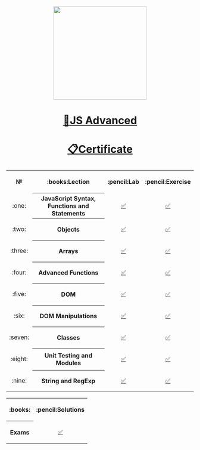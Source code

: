 # <a href="https://softuni.bg"><p align="center">
 <p align="center"><img src="http://spaceappschallengebulgaria.eu/sites/default/files/softuni.png" width = 250 /></p><p></a>
 
 # <a href="https://softuni.bg/trainings/2609/js-advanced-january-2020"><p align="center">:book:JS Advanced<p></a>

# <a href="https://softuni.bg/certificates/details/80525/8bead0a3"><p align="center"> :clipboard:Certificate<p></a>

<table>
<tr>
  <th>
   <p align="center">
    №
  </th>
  <th>
   <p align="center">
    :books:Lection
  </th>
  <th>
   <p align="center">
    :pencil:Lab
  </th>
  <th>
   <p align="center">
   :pencil:Exercise
  </th>
</tr>
  
<tr>
  <td>
   <p align="center">
    :one:
  </td>
  <th>
    JavaScript Syntax, Functions and Statements
  </th>
  <td>
   <p align="center">
       <a 
         href="https://github.com/ErayErol/JS-Advanced/tree/master/JS%20Advanced%20-%202019.09.16/01.%20JavaScript%20Syntax%2C%20Functions%20and%20Statements/LAB">✅
         </a>
  </td>
  <td> 
   <p align="center">
         <a 
         href="https://github.com/ErayErol/JS-Advanced/tree/master/JS%20Advanced%20-%202019.09.16/01.%20JavaScript%20Syntax%2C%20Functions%20and%20Statements/Exercises">✅
         </a>
  </td>
</tr>
    
<tr>
  <td>
   <p align="center">
    :two:
  </td>
  <th>
    Objects
  </th>
  <td>
   <p align="center">
      <a 
         href="https://github.com/ErayErol/JS-Advanced/tree/master/JS%20Advanced%20-%202019.09.16/02.%20Objects/LAB">✅
   </a>
  </td>
  <td> 
   <p align="center">
         <a 
         href="https://github.com/ErayErol/JS-Advanced/tree/master/JS%20Advanced%20-%202019.09.16/02.%20Objects/Exercises">✅
   </a>
  </td>
</tr>

<tr>
  <td>
   <p align="center">
    :three:
  </td>
  <th>
    Arrays
  </th>
  <td>
   <p align="center">
      <a 
         href="https://github.com/ErayErol/JS-Advanced/tree/master/JS%20Advanced%20-%202019.09.16/03.%20Arrays/LAB">✅
   </a>
  </td>
  <td> 
   <p align="center">
         <a 
         href="https://github.com/ErayErol/JS-Advanced/tree/master/JS%20Advanced%20-%202019.09.16/03.%20Arrays/Exercises">✅
   </a>
  </td>
</tr>

<tr>
  <td>
   <p align="center">
    :four:
  </td>
  <th>
    Advanced Functions
  </th>
  <td>
   <p align="center">
      <a 
         href="https://github.com/ErayErol/JS-Advanced/tree/master/JS%20Advanced%20-%202019.09.16/04.%20Advanced%20Functions/LAB">✅
   </a>
  </td>
  <td> 
   <p align="center">
         <a 
         href="https://github.com/ErayErol/JS-Advanced/tree/master/JS%20Advanced%20-%202019.09.16/04.%20Advanced%20Functions/Exercises">✅
   </a>
  </td>
</tr>

<tr>
  <td>
   <p align="center">
    :five:
  </td>
  <th>
    DOM
  </th>
  <td>
   <p align="center">
      <a 
         href="https://github.com/ErayErol/JS-Advanced/tree/master/JS%20Advanced%20-%202019.09.16/05.%20DOM/LAB">✅
   </a>
  </td>
  <td> 
   <p align="center">
         <a 
         href="https://github.com/ErayErol/JS-Advanced/tree/master/JS%20Advanced%20-%202019.09.16/05.%20DOM/Exercises">✅
   </a>
  </td>
</tr>

<tr>
  <td>
   <p align="center">
    :six:
  </td>
  <th>
    DOM Manipulations
  </th>
  <td>
   <p align="center">
      <a 
         href="https://github.com/ErayErol/JS-Advanced/tree/master/JS%20Advanced%20-%202019.09.16/06.%20DOM%20Manipulations/LAB">✅
   </a>
  </td>
  <td> 
   <p align="center">
         <a 
         href="https://github.com/ErayErol/JS-Advanced/tree/master/JS%20Advanced%20-%202019.09.16/06.%20DOM%20Manipulations/Exercises">✅
   </a>
  </td>
</tr>

<tr>
  <td>
   <p align="center">
    :seven:
  </td>
  <th>
    Classes
  </th>
  <td>
   <p align="center">
      <a 
         href="https://github.com/ErayErol/JS-Advanced/tree/master/JS%20Advanced%20-%202019.09.16/07.%20Classes/LAB">✅
   </a>
  </td>
  <td> 
   <p align="center">
         <a 
         href="https://github.com/ErayErol/JS-Advanced/tree/master/JS%20Advanced%20-%202019.09.16/07.%20Classes/Exercises">✅
   </a>
  </td>
</tr>

<tr>
  <td>
   <p align="center">
    :eight:
  </td>
  <th>
    Unit Testing and Modules
  </th>
  <td>
   <p align="center">
      <a 
         href="https://github.com/ErayErol/JS-Advanced/tree/master/JS%20Advanced%20-%202019.09.16/08.%20Unit%20Testing%20and%20Modules/LAB">✅
   </a>
  </td>
  <td> 
   <p align="center">
         <a 
         href="https://github.com/ErayErol/JS-Advanced/tree/master/JS%20Advanced%20-%202019.09.16/08.%20Unit%20Testing%20and%20Modules/Exercises">✅
   </a>
  </td>
</tr>

<tr>
  <td>
   <p align="center">
    :nine:
  </td>
  <th>
    String and RegExp
  </th>
  <td>
   <p align="center">
      <a 
         href="https://github.com/ErayErol/JS-Advanced/tree/master/JS%20Advanced%20-%202019.09.16/09.%20String%20and%20RegExp/LAB">✅
   </a>
  </td>
  <td> 
   <p align="center">
         <a 
         href="https://github.com/ErayErol/JS-Advanced/tree/master/JS%20Advanced%20-%202019.09.16/09.%20String%20and%20RegExp/Exercises">✅
   </a>
  </td>
</tr>

<table>
<tr>
 <th>
  <p align="center">
  :books:
 </th>
 <th>
  <p align="center">
  :pencil:Solutions
 </th>
</tr>
<tr>
  <th>
   <p align="center">
   Exams
 </th>
  <td>
   <p align="center">
  <a 
     href="https://github.com/ErayErol/JS-Advanced/tree/master/JS%20Advanced%20-%202019.09.16/10.%20Exams" >✅
  </a>
</table>
